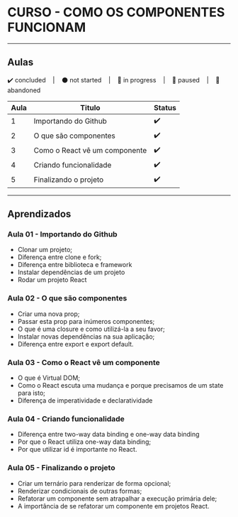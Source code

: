 # CURSO - COMO OS COMPONENTES FUNCIONAM

--- 

## Aulas
<p>
  ✔️ concluded &nbsp;&nbsp;&nbsp;|&nbsp;&nbsp;&nbsp;
  ⚫ not started &nbsp;&nbsp;&nbsp;|&nbsp;&nbsp;&nbsp;
  🔵 in progress &nbsp;&nbsp;&nbsp;|&nbsp;&nbsp;&nbsp;
  🔶 paused &nbsp;&nbsp;&nbsp;|&nbsp;&nbsp;&nbsp;
  🔴 abandoned 
</p>

| Aula | Titulo | Status |
| --- | --- | --- |
| 1 | Importando do Github | ✔️ |
| 2 | O que são componentes | ✔️ |
| 3 | Como o React vê um componente | ✔️ |
| 4 | Criando funcionalidade | ✔️ |
| 5 | Finalizando o projeto | ✔️ |

---

## Aprendizados

### Aula 01 - Importando do Github
<ul>
  <li>Clonar um projeto;</li>
  <li>Diferença entre clone e fork;</li>
  <li>Diferença entre biblioteca e framework</li>
  <li>Instalar dependências de um projeto</li>
  <li>Rodar um projeto React</li>
</ul>

### Aula 02 - O que são componentes
<ul>
  <li>Criar uma nova prop;</li>
  <li>Passar esta prop para inúmeros componentes;</li>
  <li>O que é uma closure e como utilizá-la a seu favor;</li>
  <li>Instalar novas dependências na sua aplicação;</li>
  <li>Diferença entre export e export default.</li>
</ul>

### Aula 03 - Como o React vê um componente
<ul>
  <li>O que é Virtual DOM;</li>
  <li>Como o React escuta uma mudança e porque precisamos de um state para isto;</li>
  <li>Diferença de imperatividade e declaratividade</li>
</ul>

### Aula 04 - Criando funcionalidade
<ul>
  <li>Diferença entre two-way data binding e one-way data binding</li>
  <li>Por que o React utiliza one-way data binding;</li>
  <li>Por que utilizar id é importante no React.</li>
</ul>

### Aula 05 - Finalizando o projeto
<ul>
  <li>Criar um ternário para renderizar de forma opcional;</li>
  <li>Renderizar condicionais de outras formas;</li>
  <li>Refatorar um componente sem atrapalhar a execução primária dele;</li>
  <li>A importância de se refatorar um componente em projetos React.</li>
</ul>